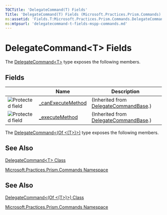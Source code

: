 ```yaml
---
TOCTitle: 'DelegateCommand(T) Fields'
Title: 'DelegateCommand(T) Fields (Microsoft.Practices.Prism.Commands)'
ms:assetid: 'Fields.T:Microsoft.Practices.Prism.Commands.DelegateCommand\`1'
ms:mtpsurl: 'delegatecommand-t-fields-mspp-commands.md'
---
```


# DelegateCommand&lt;T&gt; Fields

The [DelegateCommand&lt;T&gt;](delegatecommand-t-class-mspp-commands.md) type exposes the following members.
## Fields

|| Name | Description |
|---|---|---|
|![](https://msdn.microsoft.com/en-us/Dn736139.protfield(en-us,PandP.50).gif "Protected field") | [\_canExecuteMethod](canexecutemthd-field.md)|(Inherited from [DelegateCommandBase](delegatecommandbase-class-mspp-commands.md).)|
|![](https://msdn.microsoft.com/en-us/Dn736139.protfield(en-us,PandP.50).gif "Protected field")| [\_executeMethod](executemthd-field.md)|(Inherited from [DelegateCommandBase](delegatecommandbase-class-mspp-commands.md).)|
The [DelegateCommand&lt;(Of &lt;(T&gt;)&gt;)](https://msdn.microsoft.com/library/microsoft.practices.prism.commands.delegatecommand%601) type exposes the following members.
## See Also

[DelegateCommand&lt;T&gt; Class](delegatecommand-t-class-mspp-commands.md)
[Microsoft.Practices.Prism.Commands Namespace](mspp-commands-namespace.md)
## See Also
[DelegateCommand&lt;(Of &lt;(T&gt;)&gt;) Class](https://msdn.microsoft.com/library/microsoft.practices.prism.commands.delegatecommand%601)

[Microsoft.Practices.Prism.Commands Namespace](https://msdn.microsoft.com/library/microsoft.practices.prism.commands)

